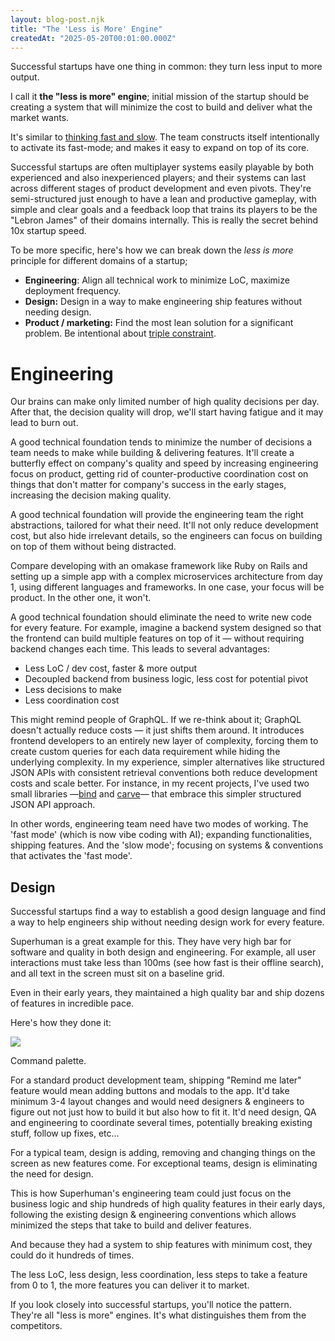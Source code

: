 ```yaml
---
layout: blog-post.njk
title: "The 'Less is More' Engine"
createdAt: "2025-05-20T00:01:00.000Z"
---
```


Successful startups have one thing in common: they turn less input to more output.

I call it **the "less is more" engine**; initial mission of the startup should be creating a system that will minimize the cost to build and deliver what the market wants.

It's similar to [thinking fast and slow](https://en.wikipedia.org/wiki/Thinking,_Fast_and_Slow). The team constructs itself intentionally to activate its fast-mode; and makes it easy to expand on top of its core.

Successful startups are often multiplayer systems easily playable by both experienced and also inexperienced players; and their systems can last across different stages of product development and even pivots. They're semi-structured just enough to have a lean and productive gameplay, with simple and clear goals and a feedback loop that trains its players to be the "Lebron James" of their domains internally. This is really the secret behind 10x startup speed.

To be more specific, here's how we can break down the *less is more* principle for different domains of a startup;

* **Engineering**: Align all technical work to minimize LoC, maximize deployment frequency.
* **Design:** Design in a way to make engineering ship features without needing design.
* **Product / marketing:** Find the most lean solution for a significant problem. Be intentional about [triple constraint](https://en.wikipedia.org/wiki/Project_management_triangle).

# Engineering

Our brains can make only limited number of high quality decisions per day. After that, the decision quality will drop, we'll start having fatigue and it may lead to burn out.

A good technical foundation tends to minimize the number of decisions a team needs to make while building & delivering features. It'll create a butterfly effect on company's quality and speed by increasing engineering focus on product, getting rid of counter-productive coordination cost on things that don't matter for company's success in the early stages, increasing the decision making quality.

A good technical foundation will provide the engineering team the right abstractions, tailored for what their need. It'll not only reduce development cost, but also hide irrelevant details, so the engineers can focus on building on top of them without being distracted.

Compare developing with an omakase framework like Ruby on Rails and setting up a simple app with a complex microservices architecture from day 1, using different languages and frameworks. In one case, your focus will be product. In the other one, it won't.

A good technical foundation should eliminate the need to write new code for every feature. For example, imagine a backend system designed so that the frontend can build multiple features on top of it — without requiring backend changes each time. This leads to several advantages:

* Less LoC / dev cost, faster & more output
* Decoupled backend from business logic, less cost for potential pivot
* Less decisions to make
* Less coordination cost

This might remind people of GraphQL. If we re-think about it; GraphQL doesn't actually reduce costs — it just shifts them around. It introduces frontend developers to an entirely new layer of complexity, forcing them to create custom queries for each data requirement while hiding the underlying complexity. In my experience, simpler alternatives like structured JSON APIs with consistent retrieval conventions both reduce development costs and scale better. For instance, in my recent projects, I've used two small libraries —[bind](https://github.com/azer/bind) and [carve](https://github.com/azer/carve)— that embrace this simpler structured JSON API approach.

In other words, engineering team need have two modes of working. The 'fast mode' (which is now vibe coding with AI); expanding functionalities, shipping features. And the 'slow mode'; focusing on systems & conventions that activates the 'fast mode'.

## Design

Successful startups find a way to establish a good design language and find a way to help engineers ship without needing design work for every feature.

Superhuman is a great example for this. They have very high bar for software and quality in both design and engineering. For example, all user interactions must take less than 100ms (see how fast is their offline search), and all text in the screen must sit on a baseline grid.

Even in their early years, they maintained a high quality bar and ship dozens of features in incredible pace.

Here's how they done it:

![](https://blog.superhuman.com/content/images/size/w1000/2021/10/Command-Palette.png)

Command palette.

For a standard product development team, shipping "Remind me later" feature would mean adding buttons and modals to the app. It'd take minimum 3-4 layout changes and would need designers & engineers to figure out not just how to build it but also how to fit it. It'd need design, QA and engineering to coordinate several times, potentially breaking existing stuff, follow up fixes, etc...

For a typical team, design is adding, removing and changing things on the screen as new features come. For exceptional teams, design is eliminating the need for design.

This is how Superhuman's engineering team could just focus on the business logic and ship hundreds of high quality features in their early days, following the existing design & engineering conventions which allows minimized the steps that take to build and deliver features.

And because they had a system to ship features with minimum cost, they could do it hundreds of times.

The less LoC, less design, less coordination, less steps to take a feature from 0 to 1, the more features you can deliver it to market.

If you look closely into successful startups, you'll notice the pattern. They're all "less is more" engines. It's what distinguishes them from the competitors.
